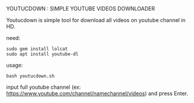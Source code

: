 YOUTUCDOWN : SIMPLE YOUTUBE VIDEOS DOWNLOADER<br>

Youtucdown is simple tool for download all videos on youtube channel in HD.<br>

need:<br>
```
sudo gem install lolcat
sudo apt install youtube-dl
```

usage:<br>
```
bash youtucdown.sh
```
input full youtube channel (ex: https://www.youtube.com/channel/namechannel/videos) and press Enter.

